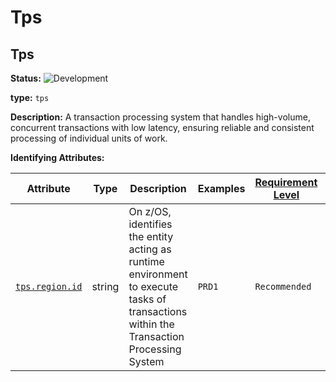 <!-- NOTE: THIS FILE IS AUTOGENERATED. DO NOT EDIT BY HAND. -->
<!-- see templates/registry/markdown/entity_namespace.md.j2 -->
<!-- markdownlint-capture -->
<!-- markdownlint-disable -->

# Tps

## Tps

**Status:** ![Development](https://img.shields.io/badge/-development-blue)

**type:** `tps`

**Description:** A transaction processing system that handles high-volume, concurrent transactions with low latency, ensuring reliable and consistent processing of individual units of work.

**Identifying Attributes:**

| Attribute  | Type | Description  | Examples  | [Requirement Level](https://opentelemetry.io/docs/specs/semconv/general/attribute-requirement-level/) | Stability |
|---|---|---|---|---|---|
| [`tps.region.id`](/docs/registry/attributes/tps.md) | string | On z/OS, identifies the entity acting as runtime environment to execute tasks of transactions within the Transaction Processing System | `PRD1` | `Recommended` | ![Development](https://img.shields.io/badge/-development-blue) |


<!-- markdownlint-restore -->
